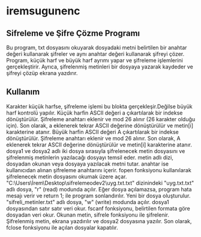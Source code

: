 # iremsugunenc
## Sifreleme ve Şifre Çözme Programı
Bu program, txt dosyasını okuyarak dosyadaki metni belirtilen bir anahtar değeri kullanarak şifreler ve aynı anahtar değeri kullanarak şifreyi çözer. Program, küçük harf ve büyük harf ayrımı yapar ve şifreleme işlemlerini gerçekleştirir. Ayrıca, şifrelenmiş metinleri bir dosyaya yazarak kaydeder ve şifreyi çözüp ekrana yazdırır.
## Kullanım
Karakter küçük harfse, şifreleme işlemi bu blokta gerçekleşir.Değilse büyük harf kontrolü yapılır.
Küçük harfin ASCII değeri a  çıkartılarak  bir indekse dönüştürülür. Şifreleme anahtarı eklenir ve mod 26 alınır (26 karakter olduğu için). Son olarak, a eklenerek tekrar ASCII değerine dönüştürülür ve metin[i] karakterine atanır.
Büyük harfin ASCII değeri A  çıkartılarak bir indekse dönüştürülür. Şifreleme anahtarı eklenir ve mod 26 alınır. Son olarak, A eklenerek tekrar ASCII değerine dönüştürülür ve metin[i] karakterine atanır.
dosya1 ve dosya2 adlı iki dosya sırasıyla şifrelenecek metin dosyasını ve şifrelenmiş metinlerin yazılacağı dosyayı temsil eder. metin adlı dizi, dosyadan okunan veya dosyaya yazılacak metni tutar. anahtar ise kullanıcıdan alınan şifreleme anahtarını içerir.
fopen fonksiyonu kullanılarak şifrelenecek metin dosyasını okumak üzere açar. "C:\Users\İrem\Desktop\sifrelemeodev2\uyg.txt.txt" dizinindeki "uyg.txt.txt" adlı dosya, "r" (read) modunda açılır. Eğer dosya açılamazsa, program hata mesajı verir ve return 1; ile program sonlandırılır.
Yeni bir dosya oluşturulur. "sifreli_metinler.txt" adlı dosya, "w" (write) modunda açılır. dosya1 dosyasından satır satır veri okur. fscanf fonksiyonu, belirtilen formata göre dosyadan veri okur.
Okunan metin, sifrele fonksiyonu ile şifrelenir.
Şifrelenmiş metin, ekrana yazdırılır ve dosya2 dosyasına yazılır.
Son olarak, fclose fonksiyonu ile açılan dosyalar kapatılır.
